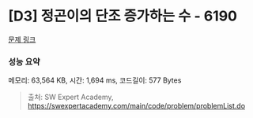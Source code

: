 # [D3] 정곤이의 단조 증가하는 수 - 6190 

[문제 링크](https://swexpertacademy.com/main/code/problem/problemDetail.do?contestProbId=AWcPjEuKAFgDFAU4) 

### 성능 요약

메모리: 63,564 KB, 시간: 1,694 ms, 코드길이: 577 Bytes



> 출처: SW Expert Academy, https://swexpertacademy.com/main/code/problem/problemList.do